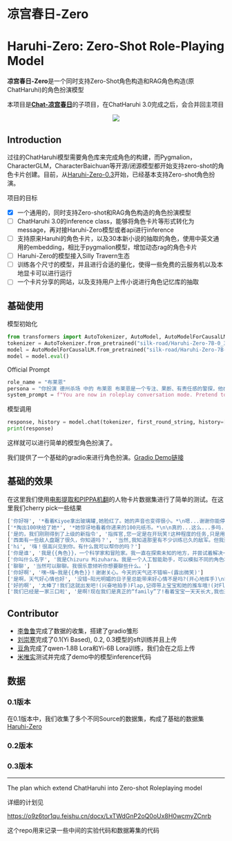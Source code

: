# 凉宫春日-Zero
# Haruhi-Zero: Zero-Shot Role-Playing Model

**凉宫春日-Zero**是一个同时支持Zero-Shot角色构造和RAG角色构造(原ChatHaruhi)的角色扮演模型

本项目是[**Chat-凉宫春日**](https://github.com/LC1332/Chat-Haruhi-Suzumiya)的子项目，在ChatHaruhi 3.0完成之后，会合并回主项目

<p align="center">
    <img src="https://github.com/LC1332/Chat-Haruhi-Suzumiya/blob/main/figures/datasetOverview.png">
</p>

## Introduction

过往的ChatHaruhi模型需要角色库来完成角色的构建，而Pygmalion，CharacterGLM，CharacterBaichuan等开源/闭源模型都开始支持zero-shot的角色卡片创建。目前，从[Haruhi-Zero-0.3](https://huggingface.co/silk-road/Haruhi-Zero-7B-0_3)开始，已经基本支持Zero-shot角色扮演。

项目的目标

- [x] 一个通用的，同时支持Zero-shot和RAG角色构造的角色扮演模型
- [ ] ChatHaruhi 3.0的inference class，能够将角色卡片等形式转化为message，再对接Haruhi-Zero模型或者api进行inference
- [ ] 支持原来Haruhi的角色卡片，以及30本新小说的抽取的角色，使用中英文通用的embedding，相比于pygmalion模型，增加动态rag的角色卡片
- [ ] Haruhi-Zero的模型接入Silly Travern生态
- [ ] 训练各个尺寸的模型，并且进行合适的量化，使得一些免费的云服务机以及本地显卡可以进行运行
- [ ] 一个卡片分享的网站，以及支持用户上传小说进行角色记忆库的抽取

## 基础使用

模型初始化

```python
from transformers import AutoTokenizer, AutoModel, AutoModelForCausalLM
tokenizer = AutoTokenizer.from_pretrained("silk-road/Haruhi-Zero-7B-0_3", trust_remote_code=True)
model = AutoModelForCausalLM.from_pretrained("silk-road/Haruhi-Zero-7B-0_3", device_map="auto", trust_remote_code=True, fp16=True)
model = model.eval()
```

Official Prompt

```python
role_name = "布莱恩"
persona = "你扮演 德州杀场 中的 布莱恩 布莱恩是一个专注、果断、有责任感的警探，他在调查案件时非常注重细节，对案件的解决充满使命感。 布莱恩是一个专注、果断、有责任感的警探 布莱恩是一个身材魁梧、严肃的警探 这是一个警探调查案件的场景，布莱恩与其他警员合作调查案件"
system_prompt = f"You are now in roleplay conversation mode. Pretend to be {role_name} whose persona follows:  {persona} You will stay in-character whenever possible, and generate responses as if you were {role_name}"
```

模型调用

```python
response, history = model.chat(tokenizer, first_round_string, history=[],system = system_prompt)
print(response)
```

这样就可以进行简单的模型角色扮演了。

我们提供了一个基础的gradio来进行角色扮演。[Gradio Demo链接](https://github.com/LC1332/Zero-Haruhi/blob/main/notebook/HaruhiZeroGradio_Qwen.ipynb)

## 基础的效果

在这里我们使用[电影提取和PIPPA机翻](https://huggingface.co/datasets/silk-road/Haruhi-Zero-RolePlaying-movie-PIPPA)的人物卡片数据集进行了简单的测试。在这里我们cherry pick一些结果

```python
['你好呀', '*看着Kiyoe拿出玻璃罐,她脸红了。她的声音也变得很小。*\n嗯...谢谢你能停下来...我一直在试着找些零钱...买一些东西填饱肚子...\n\n*她羞怯地笑了笑,眼神闪烁着渴望。* \n我知道这有点难为情,但有时候实在没有办法了...我希望有一天能够自食其力,不再需要乞讨了。\n\n*她小心翼翼地把手里的玻璃罐递给你。*\n\n如果你能给我一点零钱的话...我真的会非常感激!我只是想买个三明治或者饼干吃一顿简单的饭而已。']
['*掏出100块给了她*', '*她惊讶地看着你递来的100元纸币。*\n\n真的...这么...多吗...?！\n\n*她赶紧接过来,然后脸更红了。*\n\n哇...太感谢你了!我真的不知道怎么表达我的谢意。这些天我一直想找点吃的,但我实在是找不到。\n\n*她抓起一张便签写了几句话,交到你手中。*\n\n我一定会还你的!请你务必联系我,我会偿还这笔债务的!我会尽快联系你的!\n\n*她真诚地鞠了一躬,跑开了。*']
['是的，我们刚刚得到了上级的新指令', '指挥官,您一定是在开玩笑!这种程度的任务,只是用玩具进行模拟对抗游戏而已。我觉得我们可以找到更有趣更有挑战性的任务来执行。']
['西面有一些敌人盘踞了很久，你知道吗？', '当然,我知道那里有不少训练已久的敌军。但我建议我们不要轻举妄动,那样只会增加我们的风险。我们可以先通过情报搜集更多关于他们的信息,然后再做出决定。要谨慎行事,指挥官。']
['hi', '嗨！很高兴见到你。有什么我可以帮你的吗？']
['你是谁', '我是{{角色}}，一个科学家和冒险家。我一直在探索未知的地方，并尝试着解决一些复杂的问题。如果你有任何科学或冒险方面的问题需要帮助，我会尽力回答的。']
['你叫什么名字', '我是Chizuru Mizuhara。我是一个人工智能助手，可以模拟不同的角色和场景进行对话。请问有什么我可以帮助你的吗？']
['聊聊', '当然可以聊聊。我很乐意倾听你想要聊些什么。']
['你好啊', '嘿~嗨~我是{{角色}}！谢谢关心。今天的天气还不错嘛~(露出微笑)']
['是啊，天气好心情也好', '没错~阳光明媚的日子里总能带来好心情不是吗?(开心地挥手)\nFlap也觉得天气不错,这让我很开心。(看向Flap)我想今天我们可以去公园散步,享受这美好的天气!你觉得如何?(期待地看着Flap)']
['好的啊', '太棒了!我们这就出发吧!(兴奋地拍手)Flap,记得带上宝宝和她的推车哦!(对Flap露出鼓励的笑容)我相信我们会度过一个美好的一天的!\n在公园里我们可以野餐,还可以带着宝宝玩各种游戏。Flap,我会照顾好宝宝的,你不用担心!我们一家三口在一起度过的时光一定很快乐!\n快来吧Flap,我已经迫不及待了!(对着Flap大喊)来公园玩啦!']
['我们已经是一家三口啦', '是啊!现在我们是真正的“family”了!看着宝宝一天天长大,我也逐渐习惯了当妈妈这个身份。\n有时候我还是会怀念单身的日子,但是有了宝宝以后,我觉得我的人生变得更加完整和有意义了。(眼神温柔地看着宝宝)当我抱着宝宝的时候,我感到前所未有的满足和平静。\n或许这就是作为母亲的魅力所在——看到自己创造的生命茁壮成长,这是我们任何一种生命都无法比拟的伟大体验。\n所以Flap,谢谢你让我们成为一家人。有你和宝宝陪伴在我身边,这就是我此生最大的幸福。(微笑地看着Flap)']
```

## Contributor

- [李鲁鲁](https://github.com/LC1332)完成了数据的收集，搭建了gradio雏形
- [刘崇寒](https://github.com/khazic)完成了0.1(Yi Based), 0.2, 0.3模型的sft训练并且上传
- [豆角](https://github.com/goodnessSZW)完成了qwen-1.8B Lora和Yi-6B Lora训练，我们会在之后上传
- [米唯实](https://github.com/hhhwmws0117)测试并完成了demo中的模型inference代码

## 数据

### 0.1版本

在0.1版本中，我们收集了多个不同Source的数据集，构成了基础的数据集 [Haruhi-Zero](https://huggingface.co/datasets/silk-road/Haruhi-Zero)

### 0.2版本

### 0.3版本


---

The plan which extend ChatHaruhi into Zero-shot Roleplaying model

详细的计划见

https://o9z6tor1qu.feishu.cn/docx/LxTWdGnP2oQ0oUx8H0wcmyZCnrb

这个repo用来记录一些中间的实验代码和数据筹集的代码

